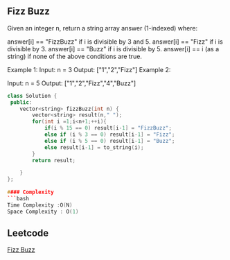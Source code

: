 ##   Fizz Buzz
Given an integer n, return a string array answer (1-indexed) where:

answer[i] == "FizzBuzz" if i is divisible by 3 and 5.
answer[i] == "Fizz" if i is divisible by 3.
answer[i] == "Buzz" if i is divisible by 5.
answer[i] == i (as a string) if none of the above conditions are true.
 
Example 1:
Input: n = 3
Output: ["1","2","Fizz"]
Example 2:

Input: n = 5
Output: ["1","2","Fizz","4","Buzz"]

```cpp
class Solution {
 public:
    vector<string> fizzBuzz(int n) {
        vector<string> result(n," ");
        for(int i =1;i<n+1;++i){
            if(i % 15 == 0) result[i-1] = "FizzBuzz";
            else if (i % 3 == 0) result[i-1] = "Fizz";
            else if (i % 5 == 0) result[i-1] = "Buzz";
            else result[i-1] = to_string(i);
        }
        return result;

    }
};
 
#### Complexity
```bash
Time Complexity :O(N)
Space Complexity : O(1)
```
## Leetcode
[ Fizz Buzz](https://leetcode.com/problems/fizz-buzz/description/)

